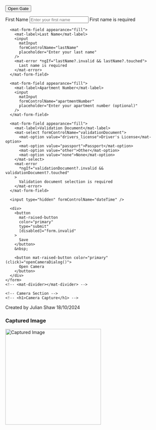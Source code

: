 <div class="container">
  <!-- <h1>Carib Camera Security</h1> -->

  <!-- Gate Button Section -->
  <mat-card class="mat-elevation-z8 gate-card">
    <mat-card-content>
      <button mat-raised-button color="accent" (click)="openGate()">
        Open Gate
      </button>
    </mat-card-content>
  </mat-card>

  <mat-divider></mat-divider>

  <!-- Form Section -->

  <mat-card class="mat-elevation-z8 gate-card">
    <form [formGroup]="form" (ngSubmit)="onSubmit()">
      <mat-form-field appearance="fill">
        <mat-label>First Name</mat-label>
        <input
          matInput
          formControlName="firstName"
          placeholder="Enter your first name"
        />
        <mat-error *ngIf="firstName?.invalid && firstName?.touched">
          First name is required
        </mat-error>
      </mat-form-field>

      <mat-form-field appearance="fill">
        <mat-label>Last Name</mat-label>
        <input
          matInput
          formControlName="lastName"
          placeholder="Enter your last name"
        />
        <mat-error *ngIf="lastName?.invalid && lastName?.touched">
          Last name is required
        </mat-error>
      </mat-form-field>

      <mat-form-field appearance="fill">
        <mat-label>Apartment Number</mat-label>
        <input
          matInput
          formControlName="apartmentNumber"
          placeholder="Enter your apartment number (optional)"
        />
      </mat-form-field>

      <mat-form-field appearance="fill">
        <mat-label>Validation Document</mat-label>
        <mat-select formControlName="validationDocument">
          <mat-option value="drivers_license">Driver's License</mat-option>
          <mat-option value="passport">Passport</mat-option>
          <mat-option value="other">Other</mat-option>
          <mat-option value="none">None</mat-option>
        </mat-select>
        <mat-error
          *ngIf="validationDocument?.invalid && validationDocument?.touched"
        >
          Validation document selection is required
        </mat-error>
      </mat-form-field>

      <input type="hidden" formControlName="dateTime" />

      <div>
        <button
          mat-raised-button
          color="primary"
          type="submit"
          [disabled]="form.invalid"
        >
          Save
        </button>
        &nbsp;

        <button mat-raised-button color="primary" (click)="openCameraDialog()">
          Open Camera
        </button>
      </div>
    </form>
    <!-- <mat-divider></mat-divider> -->

    <!-- Camera Section -->
    <!-- <h1>Camera Capture</h1> -->
  </mat-card>

  <p style="pad: 0; margin: 0">Created by Julian Shaw 18/10/2024</p>

  <div *ngIf="capturedImage">
    <h3>Captured Image</h3>
    <img [src]="capturedImage" alt="Captured Image" width="300" />
  </div>
</div>
